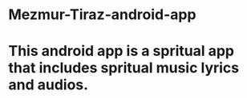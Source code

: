 # Mezmur-Tiraz-android-app
# This android app is a spritual app that includes spritual music lyrics and audios.
